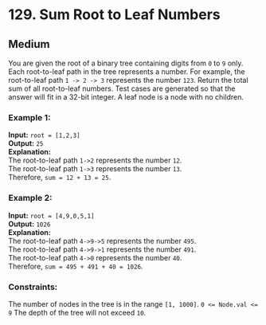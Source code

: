 # 129. Sum Root to Leaf Numbers

## Medium

You are given the root of a binary tree containing digits from `0` to `9` only. Each root-to-leaf path in the tree
represents a number. For example, the root-to-leaf path `1 -> 2 -> 3` represents the number `123`. Return the total 
sum of all root-to-leaf numbers. Test cases are generated so that the answer will fit in a 32-bit integer. A leaf 
node is a node with no children.

### Example 1:
**Input:** `root = [1,2,3]`  
**Output:** `25`  
**Explanation:**  
The root-to-leaf path `1->2` represents the number `12`.  
The root-to-leaf path `1->3` represents the number `13`.  
Therefore, `sum = 12 + 13 = 25`.

### Example 2:
**Input:** `root = [4,9,0,5,1]`  
**Output:** `1026`  
**Explanation:**  
The root-to-leaf path `4->9->5` represents the number `495`.  
The root-to-leaf path `4->9->1` represents the number `491`.  
The root-to-leaf path `4->0` represents the number `40`.  
Therefore, `sum = 495 + 491 + 40 = 1026`.

### Constraints:
The number of nodes in the tree is in the range `[1, 1000]`.
`0 <= Node.val <= 9`
The depth of the tree will not exceed `10`.